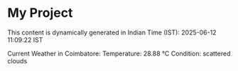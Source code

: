 # My Project

This content is dynamically generated in Indian Time (IST): 2025-06-12 11:09:22 IST


Current Weather in Coimbatore:
Temperature: 28.88 °C
Condition: scattered clouds
